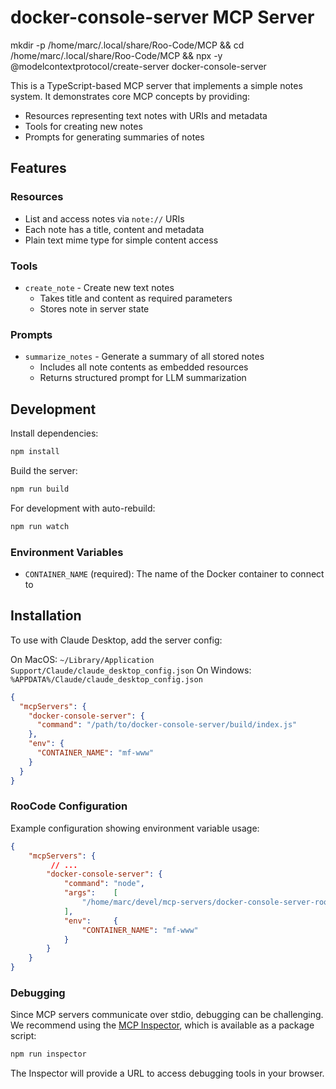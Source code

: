 # docker-console-server MCP Server

mkdir -p /home/marc/.local/share/Roo-Code/MCP &amp;&amp; cd /home/marc/.local/share/Roo-Code/MCP &amp;&amp; npx -y @modelcontextprotocol/create-server docker-console-server

This is a TypeScript-based MCP server that implements a simple notes system. It demonstrates core MCP concepts by providing:

- Resources representing text notes with URIs and metadata
- Tools for creating new notes
- Prompts for generating summaries of notes

## Features

### Resources
- List and access notes via `note://` URIs
- Each note has a title, content and metadata
- Plain text mime type for simple content access

### Tools
- `create_note` - Create new text notes
  - Takes title and content as required parameters
  - Stores note in server state

### Prompts
- `summarize_notes` - Generate a summary of all stored notes
  - Includes all note contents as embedded resources
  - Returns structured prompt for LLM summarization

## Development

Install dependencies:
```bash
npm install
```

Build the server:
```bash
npm run build
```

For development with auto-rebuild:
```bash
npm run watch
```

### Environment Variables
- `CONTAINER_NAME` (required): The name of the Docker container to connect to

## Installation

To use with Claude Desktop, add the server config:

On MacOS: `~/Library/Application Support/Claude/claude_desktop_config.json`
On Windows: `%APPDATA%/Claude/claude_desktop_config.json`

```json
{
  "mcpServers": {
    "docker-console-server": {
      "command": "/path/to/docker-console-server/build/index.js"
    },
    "env": {
      "CONTAINER_NAME": "mf-www"
    }
  }
}
```
### RooCode Configuration
Example configuration showing environment variable usage:
```json
{
    "mcpServers": {
         // ...
        "docker-console-server": {
            "command": "node",
            "args":    [
                "/home/marc/devel/mcp-servers/docker-console-server-roo/build/index.js"
            ],
            "env":     {
                "CONTAINER_NAME": "mf-www"
            }
        }
    }
}
```

### Debugging

Since MCP servers communicate over stdio, debugging can be challenging. We recommend using the [MCP Inspector](https://github.com/modelcontextprotocol/inspector), which is available as a package script:

```bash
npm run inspector
```

The Inspector will provide a URL to access debugging tools in your browser.
